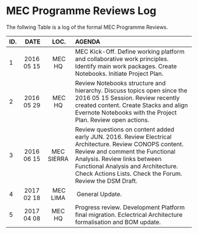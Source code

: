 # MEC Programme Reviews Log

The follwing Table is a log of the formal MEC Programme Reviews.

| ID. | DATE | LOC. | AGENDA |
| :--- | :---: | :---: | :--- |
| 1 | 2016 05 15 | MEC HQ | MEC Kick-Off. Define working platform and collaborative work principles. Identify main work packages. Create Notebooks. Initiate Project Plan. |
| 2 | 2016 05 29 | MEC HQ | Review Notebooks structure and hierarchy. Discuss topics open since the 2016 05 15 Session. Review recently created content. Create Stacks and align Evernote Notebooks with the Project Plan. Review open actions. |
| 3 | 2016 06 15 | MEC SIERRA | Review questions on content added early JUN. 2016. Review Electrical Architecture. Review CONOPS content. Review and comment the Functional Analysis. Review links between Functional Analysis and Architecture. Check Actions Lists. Check the Forum. Review the DSM Draft. |
| 4 | 2017 02 18 | MEC LIMA | General Update. |
| 5 | 2017 04 08 | MEC HQ | Progress review. Development Platform final migration. Eclectrical Architecture formalisation and BOM update. |
